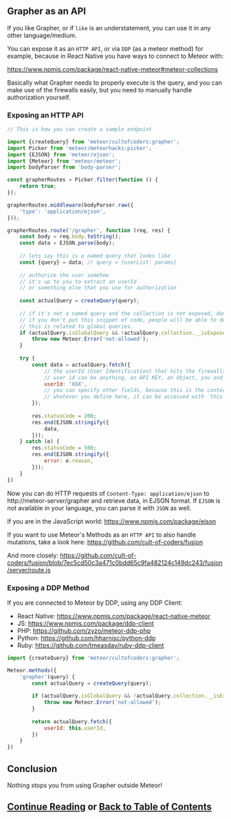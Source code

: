 ## Grapher as an API

If you like Grapher, or if `like` is an understatement, you can use it in any other language/medium. 

You can expose it as an `HTTP API`, or via `DDP` (as a meteor method) for example, because 
in React Native you have ways to connect to Meteor with:

https://www.npmjs.com/package/react-native-meteor#meteor-collections 

Basically what Grapher needs to properly execute is the query, and you can make use of the firewalls easily, 
but you need to manually handle authorization yourself.

### Exposing an HTTP API

```js
// This is how you can create a sample endpoint

import {createQuery} from 'meteor/cultofcoders:grapher';
import Picker from 'meteor/meteorhacks:picker';
import {EJSON} from 'meteor/ejson';
import {Meteor} from 'meteor/meteor';
import bodyParser from 'body-parser';

const grapherRoutes = Picker.filter(function () {
    return true;
});

grapherRoutes.middleware(bodyParser.raw({
    'type': 'application/ejson',
}));

grapherRoutes.route('/grapher', function (req, res) {
    const body = req.body.toString();
    const data = EJSON.parse(body);
    
    // lets say this is a named query that looks like
    const {query} = data; // query = {userList: params}
    
    // authorize the user somehow
    // it's up to you to extract an userId
    // or something else that you use for authorization
    
    const actualQuery = createQuery(query);
    
    // if it's not a named query and the collection is not exposed, don't allow it.
    // if you don't put this snippet of code, people will be able to do { users: { services: 1 } } types of queries.
    // this is related to global queries.
    if (actualQuery.isGlobalQuery && !actualQuery.collection.__isExposedForGrapher) {
        throw new Meteor.Error('not-allowed');
    }
    
    try {
        const data = actualQuery.fetch({
            // the userId (User Identification) that hits the firewalls
            // user id can be anything, an API KEY, an Object, you and your firewalls decide
            userId: 'XXX',
            // you can specify other fields, because this is the context of the firewall
            // whatever you define here, it can be accessed with `this`
        });
        
        res.statusCode = 200;
        res.end(EJSON.stringify({
            data,
        }));
    } catch (e) {
        res.statusCode = 500;
        res.end(EJSON.stringify({
            error: e.reason,
        }));
    }
})
```

Now you can do HTTP requests of `Content-Type: application/ejson` to http://meteor-server/grapher and retrieve data,
in EJSON format. If `EJSON` is not available in your language, you can parse it with `JSON` as well.

If you are in the JavaScript world: https://www.npmjs.com/package/ejson 

If you want to use Meteor's Methods as an `HTTP API` to also handle mutations, 
take a look here: https://github.com/cult-of-coders/fusion

And more closely: https://github.com/cult-of-coders/fusion/blob/7ec5cd50c3a471c0bdd65c9fa482124c149dc243/fusion/server/route.js

### Exposing a DDP Method

If you are connected to Meteor by DDP, using any DDP Client:

- React Native: https://www.npmjs.com/package/react-native-meteor
- JS: https://www.npmjs.com/package/ddp-client
- PHP: https://github.com/zyzo/meteor-ddp-php
- Python: https://github.com/hharnisc/python-ddp
- Ruby: https://github.com/tmeasday/ruby-ddp-client

```js
import {createQuery} from 'meteor/cultofcoders:grapher';

Meteor.methods({
    'grapher'(query) {
        const actualQuery = createQuery(query);
        
        if (actualQuery.isGlobalQuery && !actualQuery.collection.__isExposedForGrapher) {
            throw new Meteor.Error('not-allowed');
        }
        
        return actualQuery.fetch({
            userId: this.userId,
        })
    }
})
```

## Conclusion

Nothing stops you from using Grapher outside Meteor!

## [Continue Reading](api.md) or [Back to Table of Contents](index.md)